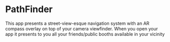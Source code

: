 # PathFinder
This app presents a street-view-esque navigation system with an AR compass overlay on top of your camera viewfinder. When you open your app it presents to you all your friends/public booths available in your vicinity
